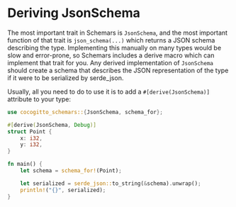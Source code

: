 # Deriving JsonSchema

The most important trait in Schemars is `JsonSchema`, and the most important function of that trait is `json_schema(...)` which returns a JSON schema describing the type. Implementing this manually on many types would be slow and error-prone, so Schemars includes a derive macro which can implement that trait for you. Any derived implementation of `JsonSchema` should create a schema that describes the JSON representation of the type if it were to be serialized by serde_json.

Usually, all you need to do to use it is to add a `#[derive(JsonSchema)]` attribute to your type:

```rust
use cocogitto_schemars::{JsonSchema, schema_for};

#[derive(JsonSchema, Debug)]
struct Point {
    x: i32,
    y: i32,
}

fn main() {
    let schema = schema_for!(Point);

    let serialized = serde_json::to_string(&schema).unwrap();
    println!("{}", serialized);
}
```

<!-- TODO:
show example output
requirements - when can/can't it be derived
generic params behaviour
-->
